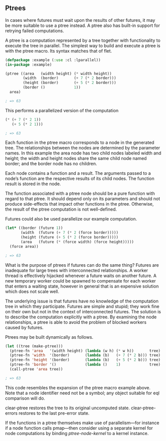 ## Ptrees

In cases where futures must wait upon the results of other futures, it may be more suitable to use a ptree instead. A ptree also has built-in support for retrying failed computations.

A ptree is a computation represented by a tree together with functionality to execute the tree in parallel. The simplest way to build and execute a ptree is with the ptree macro. Its syntax matches that of flet.

```lisp
(defpackage :example (:use :cl :lparallel))
(in-package :example)

(ptree ((area   (width height) (* width height))
        (width  (border)       (+ 7 (* 2 border)))
        (height (border)       (+ 5 (* 2 border)))
        (border ()             1))
  area)

; => 63
```

This performs a parallelized version of the computation

```lisp
(* (+ 7 (* 2 1))
   (+ 5 (* 2 1)))

; => 63
```

Each function in the ptree macro corresponds to a node in the generated tree. The relationships between the nodes are determined by the parameter names. In this example the area node has two child nodes labeled width and height; the width and height nodes share the same child node named border; and the border node has no children.

Each node contains a function and a result. The arguments passed to a node’s function are the respective results of its child nodes. The function result is stored in the node.

The function associated with a ptree node should be a pure function with regard to that ptree. It should depend only on its parameters and should not produce side-effects that impact other functions in the ptree. Otherwise, the result of the ptree computation is not well-defined.

Futures could also be used parallelize our example computation.

```lisp
(let* ((border (future 1))
       (width  (future (+ 7 (* 2 (force border)))))
       (height (future (+ 5 (* 2 (force border)))))
       (area   (future (* (force width) (force height)))))
  (force area))

; => 63
```

What is the purpose of ptrees if futures can do the same thing? Futures are inadequate for large trees with interconnected relationships. A worker thread is effectively hijacked whenever a future waits on another future. A new temporary worker could be spawned to compensate for each worker that enters a waiting state, however in general that is an expensive solution which does not scale well.

The underlying issue is that futures have no knowledge of the computation tree in which they participate. Futures are simple and stupid; they work fine on their own but not in the context of interconnected futures. The solution is to describe the computation explicitly with a ptree. By examining the node relationships, a ptree is able to avoid the problem of blocked workers caused by futures.

Ptrees may be built dynamically as follows.

```lisp
(let ((tree (make-ptree)))
  (ptree-fn 'area   '(width height) (lambda (w h) (* w h))       tree)
  (ptree-fn 'width  '(border)       (lambda (b)   (+ 7 (* 2 b))) tree)
  (ptree-fn 'height '(border)       (lambda (b)   (+ 5 (* 2 b))) tree)
  (ptree-fn 'border '()             (lambda ()    1)             tree)
  (call-ptree 'area tree))

; => 63
```

This code resembles the expansion of the ptree macro example above. Note that a node identifier need not be a symbol; any object suitable for eql comparison will do.

clear-ptree restores the tree to its original uncomputed state. clear-ptree-errors restores to the last pre-error state.

If the functions in a ptree themselves make use of parallelism—for instance if a node function calls pmap—then consider using a separate kernel for node computations by binding *ptree-node-kernel* to a kernel instance.
